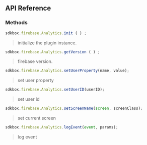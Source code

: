## API Reference

### Methods
```javascript
sdkbox.firebase.Analytics.init ( ) ;
```
>  initialize the plugin instance.

```javascript
sdkbox.firebase.Analytics.getVersion ( ) ;
```
>  firebase version.

```javascript
sdkbox.firebase.Analytics.setUserProperty(name, value);
```
> set user property

```javascript
sdkbox.firebase.Analytics.setUserID(userID);
```
> set user id

```javascript
sdkbox.firebase.Analytics.setScreenName(screen, screenClass);
```
> set current screen

```javascript
sdkbox.firebase.Analytics.logEvent(event, params);
```
> log event

